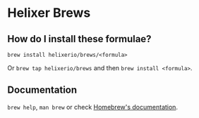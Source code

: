 # Helixer Brews

## How do I install these formulae?

`brew install helixerio/brews/<formula>`

Or `brew tap helixerio/brews` and then `brew install <formula>`.

## Documentation

`brew help`, `man brew` or check [Homebrew's documentation](https://docs.brew.sh).
